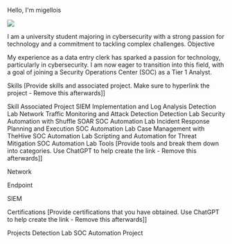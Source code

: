 Hello, I'm migellois


<a href="https://linkedin.com/in/migelstb/"><img src="https://img.shields.io/badge/-LinkedIn-0072b1?&style=for-the-badge&logo=linkedin&logoColor=white" /></a>



I am a university student majoring in cybersecurity with a strong passion for technology and a commitment to tackling complex challenges.
Objective


My experience as a data entry clerk has sparked a passion for technology, particularly in cybersecurity. I am now eager to transition into this field, with a goal of joining a Security Operations Center (SOC) as a Tier 1 Analyst.


Skills
[Provide skills and associated project. Make sure to hyperlink the project - Remove this afterwards]]

Skill	Associated Project
SIEM Implementation and Log Analysis	Detection Lab
Network Traffic Monitoring and Attack Detection	Detection Lab
Security Automation with Shuffle SOAR	SOC Automation Lab
Incident Response Planning and Execution	SOC Automation Lab
Case Management with TheHive	SOC Automation Lab
Scripting and Automation for Threat Mitigation	SOC Automation Lab
Tools
[Provide tools and break them down into categories. Use ChatGPT to help create the link - Remove this afterwards]]

Network
  
Endpoint
 
SIEM
  
Certifications
[Provide certifications that you have obtained. Use ChatGPT to help create the link - Remove this afterwards]]

    
Projects
Detection Lab
SOC Automation Project
